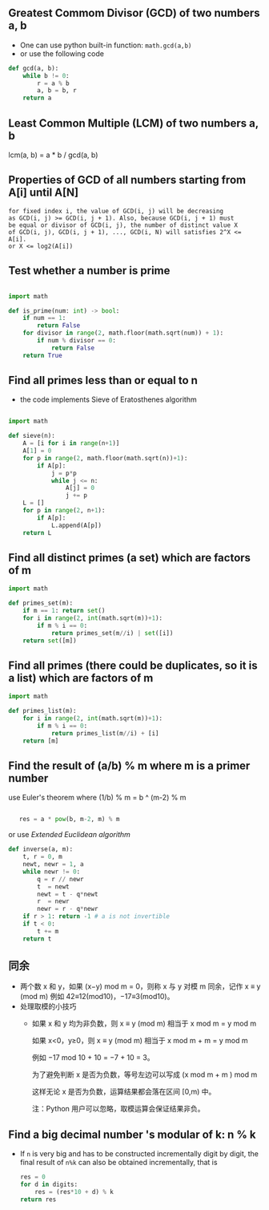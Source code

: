 ## Greatest Commom Divisor (GCD) of two numbers a, b

- One can use python built-in function: ```math.gcd(a,b)```
- or use the following code

```python
def gcd(a, b):
    while b != 0:
        r = a % b
        a, b = b, r
    return a 
```

## Least Common Multiple (LCM) of two numbers a, b

lcm(a, b) = a * b / gcd(a, b)

## Properties of GCD of all numbers starting from A[i] until A[N]
    for fixed index i, the value of GCD(i, j) will be decreasing 
    as GCD(i, j) >= GCD(i, j + 1). Also, because GCD(i, j + 1) must 
    be equal or divisor of GCD(i, j), the number of distinct value X 
    of GCD(i, j), GCD(i, j + 1), ..., GCD(i, N) will satisfies 2^X <= A[i].
    or X <= log2(A[i])


## Test whether a number is prime

```python

import math

def is_prime(num: int) -> bool:
    if num == 1:
        return False
    for divisor in range(2, math.floor(math.sqrt(num)) + 1):
        if num % divisor == 0:
            return False
    return True

```

## Find all primes less than or equal to n

- the code implements Sieve of Eratosthenes algorithm

```python

import math

def sieve(n):
    A = [i for i in range(n+1)]
    A[1] = 0
    for p in range(2, math.floor(math.sqrt(n))+1):
        if A[p]:
            j = p*p
            while j <= n:
                A[j] = 0
                j += p
    L = []
    for p in range(2, n+1):
        if A[p]:
            L.append(A[p])
    return L


```

## Find all distinct primes (a set) which are factors of m

```python
import math

def primes_set(m):
    if m == 1: return set()
    for i in range(2, int(math.sqrt(m))+1):
        if m % i == 0:
            return primes_set(m//i) | set([i])
    return set([m])
```


## Find all primes (there could be duplicates, so it is a list) which are factors of m

```python
import math

def primes_list(m):
    for i in range(2, int(math.sqrt(m))+1):
        if m % i == 0:
            return primes_list(m//i) + [i]
    return [m]
```

## Find the result of (a/b) % m where m is a primer number 
   use Euler's theorem where (1/b) % m = b ^ (m-2) % m

```python

   res = a * pow(b, m-2, m) % m
```

or use *Extended Euclidean algorithm*

```python
def inverse(a, m):
    t, r = 0, m
    newt, newr = 1, a 
    while newr != 0:
        q = r // newr
        t  = newt
        newt = t - q*newt
        r  = newr
        newr = r - q*newr
    if r > 1: return -1 # a is not invertible
    if t < 0:
        t += m
    return t
```

## 同余
  - 两个数 x 和 y，如果 (x−y) mod m = 0，则称 x 与 y 对模 m 同余，记作
             x ≡ y (mod m)
    例如 42≡12(mod10)，−17≡3(mod10)。
  - 处理取模的小技巧
     - 如果 x 和 y 均为非负数，则 x ≡ y (mod m) 相当于 
           x mod m = y mod m

       如果 x<0，y≥0，则 x ≡ y (mod m) 相当于 
           x mod m + m = y mod m

       例如 −17 mod 10 + 10 = −7 + 10 = 3。

       为了避免判断 x 是否为负数，等号左边可以写成 
           (x mod m + m ) mod m

       这样无论 x 是否为负数，运算结果都会落在区间 [0,m) 中。

       注：Python 用户可以忽略，取模运算会保证结果非负。

## Find a big decimal number 's modular of k: n % k
  - If ```n``` is very big and has to be constructed incrementally digit by digit, 
    the final result of ```n%k``` can also be obtained incrementally, that is
    ```python
    res = 0
    for d in digits:
        res = (res*10 + d) % k
    return res
    ```



     












